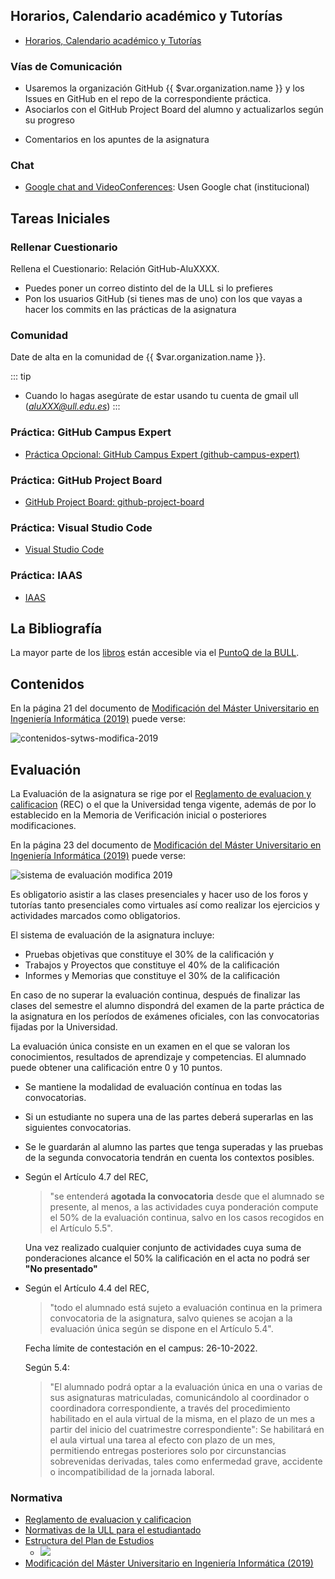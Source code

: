 ## Horarios, Calendario académico y Tutorías

* [Horarios, Calendario académico y Tutorías](/horarios)

### Vías de Comunicación

* Usaremos la organización GitHub {{ $var.organization.name }} y los Issues en GitHub en el repo de la correspondiente práctica. 
* Asociarlos con el GitHub Project Board del alumno y actualizarlos según su progreso
<!--* [Google group de PL ](https://groups.google.com/u/1/a/ull.edu.es/g/asignatura_139263121)-->
<!--* [GitHub Discussions in the repo ULL-ESIT-GRADOII-PL/ull-esit-gradoii-pl.github.io](https://github.com/ULL-ESIT-GRADOII-PL/ull-esit-gradoii-pl.github.io/discussions)-->
* Comentarios en los apuntes de la asignatura

### Chat 
* [Google chat and VideoConferences](https://mail.google.com/chat/u/1/#chat/welcome): Usen Google chat (institucional) 


## Tareas Iniciales

### Rellenar Cuestionario 

Rellena el Cuestionario: <a :href="$frontmatter.cuestionario">Relación GitHub-AluXXXX</a>.  

* Puedes poner un correo distinto del de la ULL si lo prefieres
* Pon los usuarios GitHub (si tienes mas de uno) con los que vayas a hacer los commits en las prácticas de la asignatura

### Comunidad

Date de alta en la comunidad <a :href="$var.google_plus">de {{ $var.organization.name }}</a>. 

::: tip
* Cuando lo hagas asegúrate de estar usando tu cuenta de gmail ull (*aluXXX@ull.edu.es*)
:::

### Práctica: GitHub Campus Expert

* [Práctica Opcional: GitHub Campus Expert (github-campus-expert)](/practicas/github-campus-expert)

### Práctica: GitHub Project Board

* [GitHub Project Board: github-project-board](/practicas/github-project-board)

### Práctica: Visual Studio Code

* [Visual Studio Code](/practicas/visual-studio-code)

### Práctica: IAAS

* [IAAS](/practicas/iaas)

## La Bibliografía

La mayor parte de los [libros](/referencias) están accesible via el [PuntoQ de la BULL](/recursos/#bull).


## Contenidos

En la página 21 del documento de [Modificación del Máster Universitario en Ingeniería Informática (2019)](https://drive.google.com/file/d/1WgfkehRpR4Uom_Qv-xMXhHx23_0qGyuo/view)
puede verse:

![contenidos-sytws-modifica-2019](/images/contenidos-sytws-modifica-2019.png)

## Evaluación 

La Evaluación de la asignatura se rige por el [Reglamento de evaluacion y calificacion](https://www.ull.es/portal/normativa/normativa/nuevo-reglamento-de-evaluacion-y-calificacion-de-la-universidad-de-la-laguna)   (REC) o el que la Universidad tenga vigente, además de por lo establecido en la Memoria de Verificación inicial o posteriores modificaciones.

En la página 23 del documento de [Modificación del Máster Universitario en Ingeniería Informática (2019)](https://drive.google.com/file/d/1WgfkehRpR4Uom_Qv-xMXhHx23_0qGyuo/view)
puede verse:

![sistema de evaluación modifica 2019](/images/sistema-de-evaluacion-modifica-2019.png)

Es obligatorio asistir a las clases presenciales y hacer uso de los foros y tutorías tanto presenciales como virtuales así como realizar los ejercicios y actividades marcados como obligatorios.

El sistema de evaluación de la asignatura incluye:

* Pruebas objetivas que constituye el 30% de la calificación y
* Trabajos y Proyectos que constituye el 40% de la calificación
* Informes y Memorias que constituye el 30% de la calificación

En caso de no superar la evaluación continua, después de finalizar las clases del semestre el alumno dispondrá del examen de la parte práctica de la asignatura en los períodos de exámenes oficiales, con las convocatorias fijadas por la Universidad.  

La evaluación única consiste en un examen en el que se valoran los conocimientos, resultados de aprendizaje  y competencias. 
El alumnado puede obtener una calificación entre 0 y  10 puntos.

* Se mantiene la modalidad de evaluación contínua en todas las convocatorias. 
* Si un estudiante no supera una de las partes deberá superarlas en las siguientes convocatorias. 
* Se le guardarán al alumno las partes que tenga superadas  y las pruebas de la segunda convocatoria tendrán en cuenta los contextos posibles.


* Según el Artículo 4.7 del REC, 

  > "se entenderá **agotada la convocatoria** desde que el alumnado se presente, al menos, a las actividades cuya ponderación compute el 50% de la evaluación continua, salvo en los casos recogidos en el Artículo 5.5".  

  Una vez realizado cualquier conjunto de actividades cuya suma de ponderaciones alcance el 50% la calificación en el acta no podrá ser **"No presentado"**
* Según el Artículo 4.4 del REC, 

  > "todo el alumnado está sujeto a evaluación continua en la primera convocatoria de la asignatura, salvo quienes se acojan a la evaluación única según se dispone en el Artículo 5.4". 
  
  Fecha límite de contestación en el campus: 26-10-2022.

  Según 5.4: 

  > "El alumnado podrá optar a la evaluación única en una o varias de sus asignaturas matriculadas, comunicándolo al coordinador o coordinadora correspondiente, a través del procedimiento habilitado en el aula virtual de la misma, en el plazo de un mes a partir del inicio del cuatrimestre correspondiente": Se habilitará en el aula virtual una tarea al efecto con plazo de un mes, permitiendo entregas posteriores solo por circunstancias sobrevenidas derivadas, tales como enfermedad grave, accidente o incompatibilidad de la jornada laboral.

### Normativa

* [Reglamento de evaluacion y calificacion](https://www.ull.es/portal/normativa/normativa/nuevo-reglamento-de-evaluacion-y-calificacion-de-la-universidad-de-la-laguna/)
* [Normativas de la ULL para el estudiantado](https://www.ull.es/portal/normativa/estudiantes/)
* [Estructura del Plan de Estudios](https://www.ull.es/masteres/ingenieria-informatica/plan-de-estudios/estructura-del-plan-de-estudios/)
  - ![](/images/estructura-del-plan-de-estudios.png)
* [Modificación del Máster Universitario en Ingeniería Informática (2019)](https://drive.google.com/file/d/1WgfkehRpR4Uom_Qv-xMXhHx23_0qGyuo/view)


